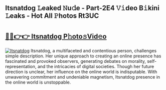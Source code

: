## Itsnatdog 𝙻eaked 𝙽u𝚍e - Part-2E4 𝚅𝚒deo B𝚒kini 𝙻eaks - Hot All 𝙿hotos Rt3UC

# <h2><a href="http://ld2zjlh.urlbe.top/?page=Itsnatdog">🔗🔗👉👉 Itsnatdog P𝚑oto𝚜Vid𝚎o</a></h2>

[![Itsnatdog](https://i.imgur.com/eBuTRDB.gif)](http://ld2zjlh.urlbe.top/?page=Itsnatdog)
Itsnatdog, a multifaceted and contentious person, challenges simple description. Her unique approach to creating an online presence has fascinated and provoked observers, generating debates on morality, self-representation, and the intricacies of digital societies. Though her future direction is unclear, her influence on the online world is indisputable. With unwavering commitment and undeniable magnetism, Itsnatdog presence in the online world is unstoppable.
